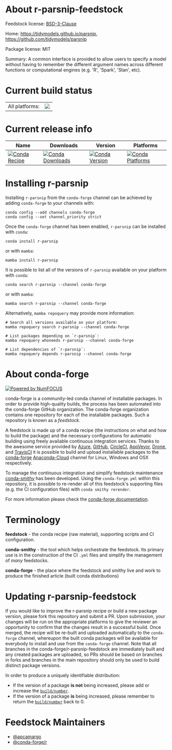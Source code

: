 About r-parsnip-feedstock
=========================

Feedstock license: [BSD-3-Clause](https://github.com/conda-forge/r-parsnip-feedstock/blob/main/LICENSE.txt)

Home: https://tidymodels.github.io/parsnip, https://github.com/tidymodels/parsnip

Package license: MIT

Summary: A common interface is provided to allow users to specify a model without having to remember the different argument names across different functions or computational engines (e.g. 'R', 'Spark', 'Stan', etc).

Current build status
====================


<table><tr><td>All platforms:</td>
    <td>
      <a href="https://dev.azure.com/conda-forge/feedstock-builds/_build/latest?definitionId=4791&branchName=main">
        <img src="https://dev.azure.com/conda-forge/feedstock-builds/_apis/build/status/r-parsnip-feedstock?branchName=main">
      </a>
    </td>
  </tr>
</table>

Current release info
====================

| Name | Downloads | Version | Platforms |
| --- | --- | --- | --- |
| [![Conda Recipe](https://img.shields.io/badge/recipe-r--parsnip-green.svg)](https://anaconda.org/conda-forge/r-parsnip) | [![Conda Downloads](https://img.shields.io/conda/dn/conda-forge/r-parsnip.svg)](https://anaconda.org/conda-forge/r-parsnip) | [![Conda Version](https://img.shields.io/conda/vn/conda-forge/r-parsnip.svg)](https://anaconda.org/conda-forge/r-parsnip) | [![Conda Platforms](https://img.shields.io/conda/pn/conda-forge/r-parsnip.svg)](https://anaconda.org/conda-forge/r-parsnip) |

Installing r-parsnip
====================

Installing `r-parsnip` from the `conda-forge` channel can be achieved by adding `conda-forge` to your channels with:

```
conda config --add channels conda-forge
conda config --set channel_priority strict
```

Once the `conda-forge` channel has been enabled, `r-parsnip` can be installed with `conda`:

```
conda install r-parsnip
```

or with `mamba`:

```
mamba install r-parsnip
```

It is possible to list all of the versions of `r-parsnip` available on your platform with `conda`:

```
conda search r-parsnip --channel conda-forge
```

or with `mamba`:

```
mamba search r-parsnip --channel conda-forge
```

Alternatively, `mamba repoquery` may provide more information:

```
# Search all versions available on your platform:
mamba repoquery search r-parsnip --channel conda-forge

# List packages depending on `r-parsnip`:
mamba repoquery whoneeds r-parsnip --channel conda-forge

# List dependencies of `r-parsnip`:
mamba repoquery depends r-parsnip --channel conda-forge
```


About conda-forge
=================

[![Powered by
NumFOCUS](https://img.shields.io/badge/powered%20by-NumFOCUS-orange.svg?style=flat&colorA=E1523D&colorB=007D8A)](https://numfocus.org)

conda-forge is a community-led conda channel of installable packages.
In order to provide high-quality builds, the process has been automated into the
conda-forge GitHub organization. The conda-forge organization contains one repository
for each of the installable packages. Such a repository is known as a *feedstock*.

A feedstock is made up of a conda recipe (the instructions on what and how to build
the package) and the necessary configurations for automatic building using freely
available continuous integration services. Thanks to the awesome service provided by
[Azure](https://azure.microsoft.com/en-us/services/devops/), [GitHub](https://github.com/),
[CircleCI](https://circleci.com/), [AppVeyor](https://www.appveyor.com/),
[Drone](https://cloud.drone.io/welcome), and [TravisCI](https://travis-ci.com/)
it is possible to build and upload installable packages to the
[conda-forge](https://anaconda.org/conda-forge) [Anaconda-Cloud](https://anaconda.org/)
channel for Linux, Windows and OSX respectively.

To manage the continuous integration and simplify feedstock maintenance
[conda-smithy](https://github.com/conda-forge/conda-smithy) has been developed.
Using the ``conda-forge.yml`` within this repository, it is possible to re-render all of
this feedstock's supporting files (e.g. the CI configuration files) with ``conda smithy rerender``.

For more information please check the [conda-forge documentation](https://conda-forge.org/docs/).

Terminology
===========

**feedstock** - the conda recipe (raw material), supporting scripts and CI configuration.

**conda-smithy** - the tool which helps orchestrate the feedstock.
                   Its primary use is in the construction of the CI ``.yml`` files
                   and simplify the management of *many* feedstocks.

**conda-forge** - the place where the feedstock and smithy live and work to
                  produce the finished article (built conda distributions)


Updating r-parsnip-feedstock
============================

If you would like to improve the r-parsnip recipe or build a new
package version, please fork this repository and submit a PR. Upon submission,
your changes will be run on the appropriate platforms to give the reviewer an
opportunity to confirm that the changes result in a successful build. Once
merged, the recipe will be re-built and uploaded automatically to the
`conda-forge` channel, whereupon the built conda packages will be available for
everybody to install and use from the `conda-forge` channel.
Note that all branches in the conda-forge/r-parsnip-feedstock are
immediately built and any created packages are uploaded, so PRs should be based
on branches in forks and branches in the main repository should only be used to
build distinct package versions.

In order to produce a uniquely identifiable distribution:
 * If the version of a package **is not** being increased, please add or increase
   the [``build/number``](https://docs.conda.io/projects/conda-build/en/latest/resources/define-metadata.html#build-number-and-string).
 * If the version of a package **is** being increased, please remember to return
   the [``build/number``](https://docs.conda.io/projects/conda-build/en/latest/resources/define-metadata.html#build-number-and-string)
   back to 0.

Feedstock Maintainers
=====================

* [@apcamargo](https://github.com/apcamargo/)
* [@conda-forge/r](https://github.com/conda-forge/r/)

